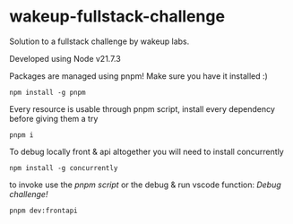 # wakeup-fullstack-challenge
Solution to a fullstack challenge by wakeup labs.

Developed using Node v21.7.3

Packages are managed using pnpm!
Make sure you have it installed :)
```
npm install -g pnpm
```

Every resource is usable through pnpm script,
install every dependency before giving them a try
```
pnpm i
```

To debug locally front & api altogether you will need to install concurrently
```
npm install -g concurrently
```

to invoke use the *pnpm script* or the debug & run vscode function: *Debug challenge!*
```
pnpm dev:frontapi
```